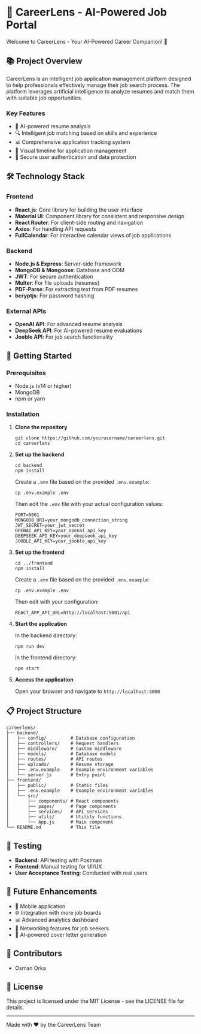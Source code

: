 # 🚀 CareerLens - AI-Powered Job Portal

Welcome to CareerLens - Your AI-Powered Career Companion! 🌟

## 📚 Project Overview

CareerLens is an intelligent job application management platform designed to help professionals effectively manage their job search process. The platform leverages artificial intelligence to analyze resumes and match them with suitable job opportunities.

### Key Features

- 🤖 AI-powered resume analysis
- 🔍 Intelligent job matching based on skills and experience
- 📊 Comprehensive application tracking system
- 📅 Visual timeline for application management
- 🔐 Secure user authentication and data protection

## 🛠️ Technology Stack

### Frontend
- **React.js**: Core library for building the user interface
- **Material UI**: Component library for consistent and responsive design
- **React Router**: For client-side routing and navigation
- **Axios**: For handling API requests
- **FullCalendar**: For interactive calendar views of job applications

### Backend
- **Node.js & Express**: Server-side framework
- **MongoDB & Mongoose**: Database and ODM
- **JWT**: For secure authentication
- **Multer**: For file uploads (resumes)
- **PDF-Parse**: For extracting text from PDF resumes
- **bcryptjs**: For password hashing

### External APIs
- **OpenAI API**: For advanced resume analysis
- **DeepSeek API**: For AI-powered resume evaluations
- **Jooble API**: For job search functionality

## 🚀 Getting Started

### Prerequisites
- Node.js (v14 or higher)
- MongoDB
- npm or yarn

### Installation

1. **Clone the repository**
   ```
   git clone https://github.com/yourusername/careerlens.git
   cd careerlens
   ```

2. **Set up the backend**
   ```
   cd backend
   npm install
   ```
   Create a `.env` file based on the provided `.env.example`:
   ```
   cp .env.example .env
   ```
   Then edit the `.env` file with your actual configuration values:
   ```
   PORT=5001
   MONGODB_URI=your_mongodb_connection_string
   JWT_SECRET=your_jwt_secret
   OPENAI_API_KEY=your_openai_api_key
   DEEPSEEK_API_KEY=your_deepseek_api_key
   JOOBLE_API_KEY=your_jooble_api_key
   ```

3. **Set up the frontend**
   ```
   cd ../frontend
   npm install
   ```
   Create a `.env` file based on the provided `.env.example`:
   ```
   cp .env.example .env
   ```
   Then edit with your configuration:
   ```
   REACT_APP_API_URL=http://localhost:5001/api
   ```

4. **Start the application**
   
   In the backend directory:
   ```
   npm run dev
   ```
   
   In the frontend directory:
   ```
   npm start
   ```

5. **Access the application**
   
   Open your browser and navigate to `http://localhost:3000`

## 📋 Project Structure

```
careerlens/
├── backend/
│   ├── config/         # Database configuration
│   ├── controllers/    # Request handlers
│   ├── middleware/     # Custom middleware
│   ├── models/         # Database models
│   ├── routes/         # API routes
│   ├── uploads/        # Resume storage
│   ├── .env.example    # Example environment variables
│   └── server.js       # Entry point
├── frontend/
│   ├── public/         # Static files
│   ├── .env.example    # Example environment variables
│   └── src/
│       ├── components/ # React components
│       ├── pages/      # Page components
│       ├── services/   # API services
│       ├── utils/      # Utility functions
│       └── App.js      # Main component
└── README.md           # This file
```

## 🧪 Testing

- **Backend**: API testing with Postman
- **Frontend**: Manual testing for UI/UX
- **User Acceptance Testing**: Conducted with real users

## 🔮 Future Enhancements

- 📱 Mobile application
- 🌐 Integration with more job boards
- 📊 Advanced analytics dashboard
- 🤝 Networking features for job seekers
- 📝 AI-powered cover letter generation

## 👥 Contributors

- Osman Orka

## 📝 License

This project is licensed under the MIT License - see the LICENSE file for details.

---

Made with ❤️ by the CareerLens Team
